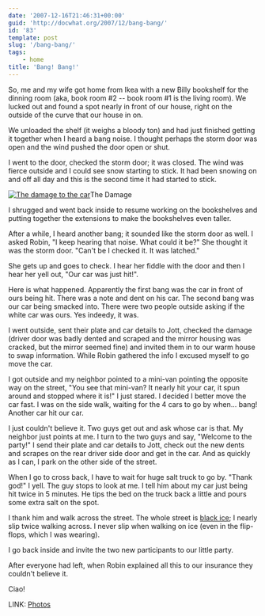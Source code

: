 ```yaml
---
date: '2007-12-16T21:46:31+00:00'
guid: 'http://docwhat.org/2007/12/bang-bang/'
id: '83'
template: post
slug: '/bang-bang/'
tags:
    - home
title: 'Bang! Bang!'
---
```


So, me and my wife got home from Ikea with a new Billy bookshelf for the
dinning room (aka, book room \#2 -- book room \#1 is the living room). We
lucked out and found a spot nearly in front of our house, right on the outside
of the curve that our house in on.

We unloaded the shelf (it weighs a bloody ton) and had just finished getting
it together when I heard a bang noise. I thought perhaps the storm door was
open and the wind pushed the door open or shut.

I went to the door, checked the storm door; it was closed. The wind was fierce
outside and I could see snow starting to stick. It had been snowing on and off
all day and this is the second time it had started to stick.

[![The damage to the
car](https://farm3.static.flickr.com/2120/2118124196_01f142dc27_m.jpg)](https://www.flickr.com/photos/docwhat/tags/bangbang/)The
Damage

I shrugged and went back inside to resume working on the bookshelves and
putting together the extensions to make the bookshelves even taller.

After a while, I heard another bang; it sounded like the storm door as well. I
asked Robin, "I keep hearing that noise. What could it be?" She thought it was
the storm door. "Can't be I checked it. It was latched."

She gets up and goes to check. I hear her fiddle with the door and then I hear
her yell out, "Our car was just hit!".

Here is what happened. Apparently the first bang was the car in front of ours
being hit. There was a note and dent on his car. The second bang was our car
being smacked into. There were two people outside asking if the white car was
ours. Yes indeedy, it was.

I went outside, sent their plate and car details to Jott, checked the damage
(driver door was badly dented and scraped and the mirror housing was cracked,
but the mirror seemed fine) and invited them in to our warm house to swap
information. While Robin gathered the info I excused myself to go move the
car.

I got outside and my neighbor pointed to a mini-van pointing the opposite way
on the street, "You see that mini-van? It nearly hit your car, it spun around
and stopped where it is!" I just stared. I decided I better move the car fast.
I was on the side walk, waiting for the 4 cars to go by when... bang! Another
car hit our car.

I just couldn't believe it. Two guys get out and ask whose car is that. My
neighbor just points at me. I turn to the two guys and say, "Welcome to the
party!" I send their plate and car details to Jott, check out the new dents
and scrapes on the rear driver side door and get in the car. And as quickly as
I can, I park on the other side of the street.

When I go to cross back, I have to wait for huge salt truck to go by. "Thank
god!" I yell. The guy stops to look at me. I tell him about my car just being
hit twice in 5 minutes. He tips the bed on the truck back a little and pours
some extra salt on the spot.

I thank him and walk across the street. The whole street is
[black ice](https://en.wikipedia.org/wiki/Black_ice); I nearly slip twice
walking across. I never slip when walking on ice (even in the flip-flops,
which I was wearing).

I go back inside and invite the two new participants to our little party.

After everyone had left, when Robin explained all this to our insurance they
couldn't believe it.

Ciao!

LINK: [Photos](https://www.flickr.com/photos/docwhat/tags/bangbang/)
